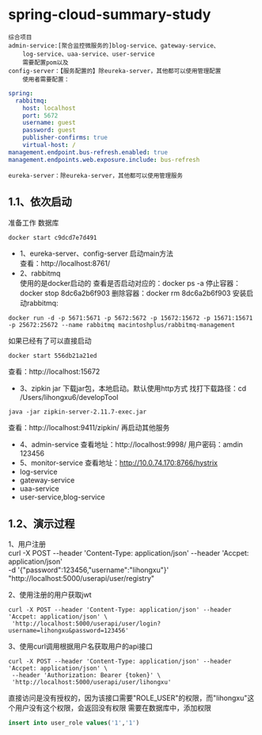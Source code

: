 # spring-cloud-summary-study
    综合项目
    admin-service:[聚合监控微服务的]blog-service、gateway-service、
        log-service、uaa-service、user-service
        需要配置pom以及
    config-server：【服务配置的】除eureka-server，其他都可以使用管理配置
        使用者需要配置：
```yaml
spring:
  rabbitmq:
    host: localhost
    port: 5672
    username: guest
    password: guest
    publisher-confirms: true
    virtual-host: /
management.endpoint.bus-refresh.enabled: true
management.endpoints.web.exposure.include: bus-refresh
```
    eureka-server：除eureka-server，其他都可以使用管理服务
    
## 1.1、依次启动
准备工作
数据库
```text
docker start c9dcd7e7d491
```
* 1、eureka-server、config-server
    启动main方法  
查看：http://localhost:8761/
* 2、rabbitmq  
使用的是docker启动的
查看是否启动对应的：docker ps -a 
停止容器：docker stop 8dc6a2b6f903
删除容器：docker rm 8dc6a2b6f903
安装启动rabbitmq:
```text
docker run -d -p 5671:5671 -p 5672:5672 -p 15672:15672 -p 15671:15671 -p 25672:25672 --name rabbitmq macintoshplus/rabbitmq-management
```
如果已经有了可以直接启动
```text
docker start 556db21a21ed
```
查看：http://localhost:15672
* 3、zipkin jar
    下载jar包，本地启动。默认使用http方式 
找打下载路径：cd /Users/lihongxu6/developTool
```text
java -jar zipkin-server-2.11.7-exec.jar 
```      
查看：http://localhost:9411/zipkin/
再启动其他服务 
* 4、admin-service
    查看地址：http://localhost:9998/
    用户密码：amdin  123456
* 5、monitor-service
    查看地址：http://10.0.74.170:8766/hystrix      
* log-service
* gateway-service
* uaa-service
* user-service,blog-service

## 1.2、演示过程
1、用户注册           
curl -X POST --header 'Content-Type: application/json' --header 'Accpet: application/json' \
-d '{"password":123456,"username":"lihongxu"}' "http://localhost:5000/userapi/user/registry"   

2、使用注册的用户获取jwt
```test
curl -X POST --header 'Content-Type: application/json' --header 'Accpet: application/json' \
 'http://localhost:5000/userapi/user/login?username=lihongxu&password=123456'

``` 

3、使用curl调用根据用户名获取用户的api接口
```test
curl -X POST --header 'Content-Type: application/json' --header 'Accpet: application/json' \
 --header 'Authorization: Bearer {token}' \
 'http://localhost:5000/userapi/user/lihongxu'
``` 
直接访问是没有授权的，因为该接口需要"ROLE_USER"的权限，而"lihongxu"这个用户没有这个权限，会返回没有权限
需要在数据库中，添加权限
```sql
insert into user_role values('1','1')
```
